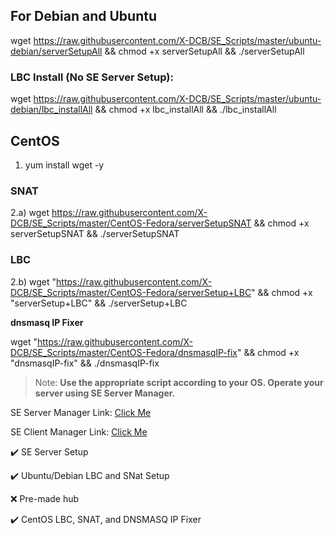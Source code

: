 ## For Debian and Ubuntu
wget https://raw.githubusercontent.com/X-DCB/SE_Scripts/master/ubuntu-debian/serverSetupAll && chmod +x serverSetupAll && ./serverSetupAll


### LBC Install (No SE Server Setup):
wget https://raw.githubusercontent.com/X-DCB/SE_Scripts/master/ubuntu-debian/lbc_installAll && chmod +x lbc_installAll && ./lbc_installAll

## CentOS
1. yum install wget -y

### SNAT
2.a) wget https://raw.githubusercontent.com/X-DCB/SE_Scripts/master/CentOS-Fedora/serverSetupSNAT && chmod +x serverSetupSNAT && ./serverSetupSNAT

### LBC
2.b) wget "https://raw.githubusercontent.com/X-DCB/SE_Scripts/master/CentOS-Fedora/serverSetup+LBC" && chmod +x "serverSetup+LBC" && ./serverSetup+LBC

**dnsmasq IP Fixer**

wget "https://raw.githubusercontent.com/X-DCB/SE_Scripts/master/CentOS-Fedora/dnsmasqIP-fix" && chmod +x "dnsmasqIP-fix" && ./dnsmasqIP-fix

> Note: **Use the appropriate script according to your OS. Operate your server using SE Server Manager.**

SE Server Manager Link: [Click Me](http://www.softether-download.com/files/softether/v4.27-9668-beta-2018.05.29-tree/Windows/SoftEther_VPN_Server_and_VPN_Bridge/softether-vpnserver_vpnbridge-v4.27-9668-beta-2018.05.29-windows-x86_x64-intel.exe)

SE Client Manager Link: [Click Me](http://www.softether-download.com/files/softether/v4.27-9668-beta-2018.05.29-tree/Windows/SoftEther_VPN_Client/softether-vpnclient-v4.27-9668-beta-2018.05.29-windows-x86_x64-intel.exe)


:heavy_check_mark: SE Server Setup

:heavy_check_mark: Ubuntu/Debian LBC and SNat Setup

:x: Pre-made hub

:heavy_check_mark: CentOS LBC, SNAT, and DNSMASQ IP Fixer
